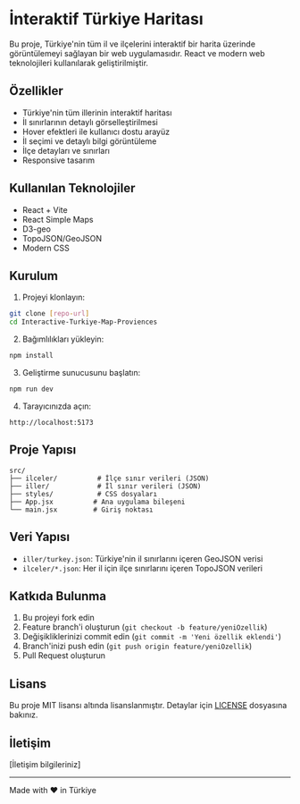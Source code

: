 # İnteraktif Türkiye Haritası

Bu proje, Türkiye'nin tüm il ve ilçelerini interaktif bir harita üzerinde görüntülemeyi sağlayan bir web uygulamasıdır. React ve modern web teknolojileri kullanılarak geliştirilmiştir.

## Özellikler

- Türkiye'nin tüm illerinin interaktif haritası
- İl sınırlarının detaylı görselleştirilmesi
- Hover efektleri ile kullanıcı dostu arayüz
- İl seçimi ve detaylı bilgi görüntüleme
- İlçe detayları ve sınırları
- Responsive tasarım

## Kullanılan Teknolojiler

- React + Vite
- React Simple Maps
- D3-geo
- TopoJSON/GeoJSON
- Modern CSS

## Kurulum

1. Projeyi klonlayın:
```bash
git clone [repo-url]
cd Interactive-Turkiye-Map-Proviences
```

2. Bağımlılıkları yükleyin:
```bash
npm install
```

3. Geliştirme sunucusunu başlatın:
```bash
npm run dev
```

4. Tarayıcınızda açın:
```
http://localhost:5173
```

## Proje Yapısı

```
src/
├── ilceler/          # İlçe sınır verileri (JSON)
├── iller/            # İl sınır verileri (JSON)
├── styles/           # CSS dosyaları
├── App.jsx          # Ana uygulama bileşeni
└── main.jsx         # Giriş noktası
```

## Veri Yapısı

- `iller/turkey.json`: Türkiye'nin il sınırlarını içeren GeoJSON verisi
- `ilceler/*.json`: Her il için ilçe sınırlarını içeren TopoJSON verileri

## Katkıda Bulunma

1. Bu projeyi fork edin
2. Feature branch'i oluşturun (`git checkout -b feature/yeniOzellik`)
3. Değişikliklerinizi commit edin (`git commit -m 'Yeni özellik eklendi'`)
4. Branch'inizi push edin (`git push origin feature/yeniOzellik`)
5. Pull Request oluşturun

## Lisans

Bu proje MIT lisansı altında lisanslanmıştır. Detaylar için [LICENSE](LICENSE) dosyasına bakınız.

## İletişim

[İletişim bilgileriniz]

---

Made with ❤️ in Türkiye
